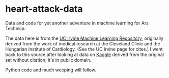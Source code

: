 # heart-attack-data
Data and code for yet another adventure in machine learning for Ars Technica. 

The data here is from the <a href="https://archive-beta.ics.uci.edu/ml/datasets/heart+disease">UC Irvine Machine Learning Repository</a>, originally derived from the work of medical research at the Cleveland Clinic and the Hungarian Institute of Cardiology. (See the UC Irvine page for cites.) I went back to this source after looking at data on <a href="https://www.kaggle.com/datasets/rashikrahmanpritom/heart-attack-analysis-prediction-dataset?resource=download">Kaggle</a> derived from the original set without citation; it's in public domain.

Python code and much weeping will follow.
